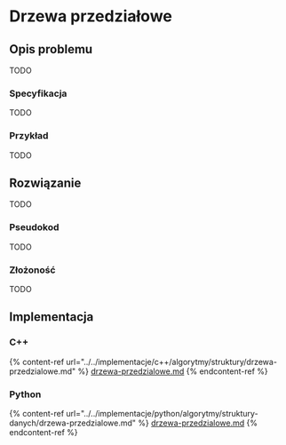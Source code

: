 # Drzewa przedziałowe

## Opis problemu

TODO

### Specyfikacja

TODO

### Przykład

TODO

## Rozwiązanie

TODO

### Pseudokod

TODO

### Złożoność

TODO

## Implementacja

### C++

{% content-ref url="../../implementacje/c++/algorytmy/struktury/drzewa-przedzialowe.md" %}
[drzewa-przedzialowe.md](../../implementacje/c++/algorytmy/struktury/drzewa-przedzialowe.md)
{% endcontent-ref %}

### Python

{% content-ref url="../../implementacje/python/algorytmy/struktury-danych/drzewa-przedzialowe.md" %}
[drzewa-przedzialowe.md](../../implementacje/python/algorytmy/struktury-danych/drzewa-przedzialowe.md)
{% endcontent-ref %}
